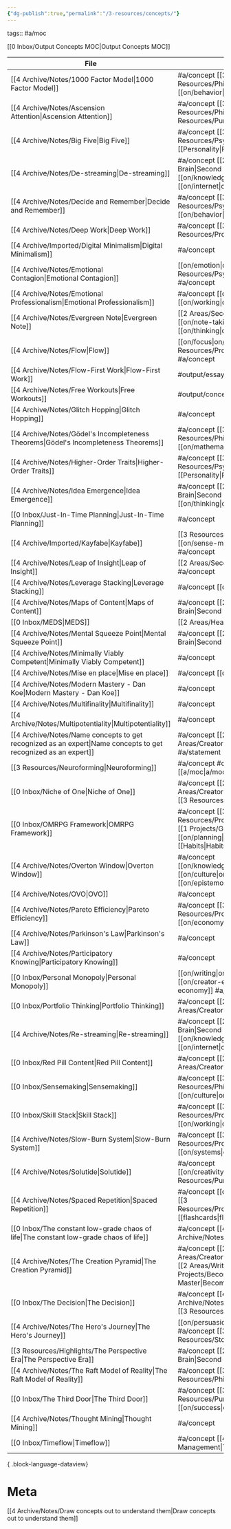 ```yaml
---
{"dg-publish":true,"permalink":"/3-resources/concepts/"}
---
```


tags:: #a/moc 

[[0 Inbox/Output Concepts MOC\|Output Concepts MOC]]

| File                                                                                                              | tags                                                                |
| ----------------------------------------------------------------------------------------------------------------- | ------------------------------------------------------------------- |
| [[4 Archive/Notes/1000 Factor Model\|1000 Factor Model]]                                                       | #a/concept [[3 Resources/Philosophy\|Philosophy]] [[on/behavior\|on/behavior]]                           |
| [[4 Archive/Notes/Ascension Attention\|Ascension Attention]]                                                   | #a/concept [[3 Resources/Philosophy\|Philosophy]] [[3 Resources/Purpose\|Purpose]]                               |
| [[4 Archive/Notes/Big Five\|Big Five]]                                                                         | #a/concept [[3 Resources/Psychology\|Psychology]] [[Personality\|Personality]]                           |
| [[4 Archive/Notes/De-streaming\|De-streaming]]                                                                 | #a/concept [[2 Areas/Second Brain\|Second Brain]] [[on/knowledge\|on/knowledge]] [[on/internet\|on/internet]]        |
| [[4 Archive/Notes/Decide and Remember\|Decide and Remember]]                                                   | #a/concept [[3 Resources/Psychology\|Psychology]] [[on/behavior\|on/behavior]]                           |
| [[4 Archive/Notes/Deep Work\|Deep Work]]                                                                       | #a/concept [[3 Resources/Productivity\|Productivity]]                                         |
| [[4 Archive/Imported/Digital Minimalism\|Digital Minimalism]]                                                  | #a/concept                                                          |
| [[4 Archive/Notes/Emotional Contagion\|Emotional Contagion]]                                                   | [[on/emotion\|on/emotion]] [[3 Resources/Psychology\|Psychology]] #a/concept                            |
| [[4 Archive/Notes/Emotional Professionalism\|Emotional Professionalism]]                                       | #a/concept [[on/emotion\|on/emotion]] [[on/working\|on/working]]                            |
| [[4 Archive/Notes/Evergreen Note\|Evergreen Note]]                                                             | [[2 Areas/Second Brain\|Second Brain]] [[on/note-taking\|on/note-taking]] [[on/thinking\|on/thinking]] #a/concept      |
| [[4 Archive/Notes/Flow\|Flow]]                                                                                 | [[on/focus\|on/focus]] [[3 Resources/Productivity\|Productivity]] #a/concept                            |
| [[4 Archive/Notes/Flow-First Work\|Flow-First Work]]                                                           | #output/essay [[wip\|wip]] #a/concept                                    |
| [[4 Archive/Notes/Free Workouts\|Free Workouts]]                                                               | #output/concept #a/concept                                          |
| [[4 Archive/Notes/Glitch Hopping\|Glitch Hopping]]                                                             | #a/concept                                                          |
| [[4 Archive/Notes/Gödel's Incompleteness Theorems\|Gödel's Incompleteness Theorems]]                           | #a/concept [[3 Resources/Philosophy\|Philosophy]] [[on/mathematics\|on/mathematics]]                        |
| [[4 Archive/Notes/Higher-Order Traits\|Higher-Order Traits]]                                                   | #a/concept [[3 Resources/Psychology\|Psychology]] [[Personality\|Personality]]                           |
| [[4 Archive/Notes/Idea Emergence\|Idea Emergence]]                                                             | #a/concept [[2 Areas/Second Brain\|Second Brain]] [[on/thinking\|on/thinking]]                         |
| [[0 Inbox/Just-In-Time Planning\|Just-In-Time Planning]]                                                       | #a/concept                                                          |
| [[4 Archive/Imported/Kayfabe\|Kayfabe]]                                                                        | [[3 Resources/Philosophy\|Philosophy]] [[on/sense-making\|on/sense-making]] #a/concept                       |
| [[4 Archive/Notes/Leap of Insight\|Leap of Insight]]                                                           | [[2 Areas/Second Brain\|Second Brain]] #a/concept                                         |
| [[4 Archive/Notes/Leverage Stacking\|Leverage Stacking]]                                                       | #a/concept [[on/systems\|on/systems]]                                           |
| [[4 Archive/Notes/Maps of Content\|Maps of Content]]                                                           | #a/concept [[2 Areas/Second Brain\|Second Brain]]                                         |
| [[0 Inbox/MEDS\|MEDS]]                                                                                         | [[2 Areas/Health\|Health]] #a/concept                                               |
| [[4 Archive/Notes/Mental Squeeze Point\|Mental Squeeze Point]]                                                 | #a/concept [[2 Areas/Second Brain\|Second Brain]]                                         |
| [[4 Archive/Notes/Minimally Viably Competent\|Minimally Viably Competent]]                                     | #a/concept                                                          |
| [[4 Archive/Notes/Mise en place\|Mise en place]]                                                               | #a/concept [[on/behavior\|on/behavior]]                                          |
| [[4 Archive/Notes/Modern Mastery - Dan Koe\|Modern Mastery - Dan Koe]]                                         | #a/concept                                                          |
| [[4 Archive/Notes/Multifinality\|Multifinality]]                                                               | #a/concept                                                          |
| [[4 Archive/Notes/Multipotentiality\|Multipotentiality]]                                                       | #a/concept                                                          |
| [[4 Archive/Notes/Name concepts to get recognized as an expert\|Name concepts to get recognized as an expert]] | #a/concept [[2 Areas/Creatorpeneur\|Creatorpeneur]] #a/statement                           |
| [[3 Resources/Neuroforming\|Neuroforming]]                                                                     | #a/concept #output/concept [[a/moc\|a/moc]]                                |
| [[0 Inbox/Niche of One\|Niche of One]]                                                                         | #a/concept [[2 Areas/Creatorpeneur\|Creatorpeneur]] [[3 Resources/Purpose\|Purpose]]                            |
| [[0 Inbox/OMRPG Framework\|OMRPG Framework]]                                                                   | #a/concept [[3 Resources/Productivity\|Productivity]] [[1 Projects/Goals\|Goals]] [[on/planning\|on/planning]] [[Habits\|Habits]]    |
| [[4 Archive/Notes/Overton Window\|Overton Window]]                                                             | #a/concept [[on/knowledge\|on/knowledge]] [[on/culture\|on/culture]] [[on/epistemology\|on/epistemology]]      |
| [[4 Archive/Notes/OVO\|OVO]]                                                                                   | #a/concept                                                          |
| [[4 Archive/Notes/Pareto Efficiency\|Pareto Efficiency]]                                                       | #a/concept [[3 Resources/Productivity\|Productivity]] [[on/economy\|on/economy]]                          |
| [[4 Archive/Notes/Parkinson's Law\|Parkinson's Law]]                                                           | #a/concept                                                          |
| [[4 Archive/Notes/Participatory Knowing\|Participatory Knowing]]                                               | #a/concept                                                          |
| [[0 Inbox/Personal Monopoly\|Personal Monopoly]]                                                               | [[on/writing\|on/writing]] #source/video [[on/creator-economy\|on/creator-economy]] #a/concept      |
| [[0 Inbox/Portfolio Thinking\|Portfolio Thinking]]                                                             | #a/concept [[2 Areas/Creatorpeneur\|Creatorpeneur]]                                        |
| [[4 Archive/Notes/Re-streaming\|Re-streaming]]                                                                 | #a/concept [[2 Areas/Second Brain\|Second Brain]] [[on/knowledge\|on/knowledge]] [[on/internet\|on/internet]]        |
| [[0 Inbox/Red Pill Content\|Red Pill Content]]                                                                 | #a/concept [[2 Areas/Creatorpeneur\|Creatorpeneur]]                                        |
| [[0 Inbox/Sensemaking\|Sensemaking]]                                                                           | #a/concept [[3 Resources/Philosophy\|Philosophy]] [[on/culture\|on/culture]]                            |
| [[0 Inbox/Skill Stack\|Skill Stack]]                                                                           | #a/concept [[3 Resources/Productivity\|Productivity]] [[on/working\|on/working]]                          |
| [[4 Archive/Notes/Slow-Burn System\|Slow-Burn System]]                                                         | #a/concept [[3 Resources/Productivity\|Productivity]] [[on/systems\|on/systems]]                          |
| [[4 Archive/Notes/Solutide\|Solutide]]                                                                         | #a/concept [[on/creativity\|on/creativity]] [[3 Resources/Purpose\|Purpose]]                            |
| [[4 Archive/Notes/Spaced Repetition\|Spaced Repetition]]                                                       | #a/concept [[on/memory\|on/memory]] [[3 Resources/Productivity\|Productivity]] [[flashcards\|flashcards]]            |
| [[0 Inbox/The constant low-grade chaos of life\|The constant low-grade chaos of life]]                         | #a/concept [[4 Archive/Notes/Overwhelm\|Overwhelm]]                                            |
| [[4 Archive/Notes/The Creation Pyramid\|The Creation Pyramid]]                                                 | #a/concept [[2 Areas/Creatorpeneur\|Creatorpeneur]] [[2 Areas/Writing\|Writing]] [[1 Projects/Become a Modern Master\|Become a Modern Master]] |
| [[0 Inbox/The Decision\|The Decision]]                                                                         | #a/concept [[4 Archive/Notes/Motivation\|Motivation]] [[3 Resources/Purpose\|Purpose]]                               |
| [[4 Archive/Notes/The Hero's Journey\|The Hero's Journey]]                                                     | [[on/persuasion\|on/persuasion]] #a/concept [[3 Resources/Storytelling\|Storytelling]]                       |
| [[3 Resources/Highlights/The Perspective Era\|The Perspective Era]]                                            | #a/concept [[2 Areas/Second Brain\|Second Brain]]                                         |
| [[4 Archive/Notes/The Raft Model of Reality\|The Raft Model of Reality]]                                       | #a/concept [[3 Resources/Philosophy\|Philosophy]]                                           |
| [[0 Inbox/The Third Door\|The Third Door]]                                                                     | #a/concept [[3 Resources/Purpose\|Purpose]] [[on/success\|on/success]]                               |
| [[4 Archive/Notes/Thought Mining\|Thought Mining]]                                                             | #a/concept                                                          |
| [[0 Inbox/Timeflow\|Timeflow]]                                                                                 | #a/concept [[4 Archive/Imported/Time Management\|Time Management]]                                      |

{ .block-language-dataview}

# Meta
[[4 Archive/Notes/Draw concepts out to understand them\|Draw concepts out to understand them]]
